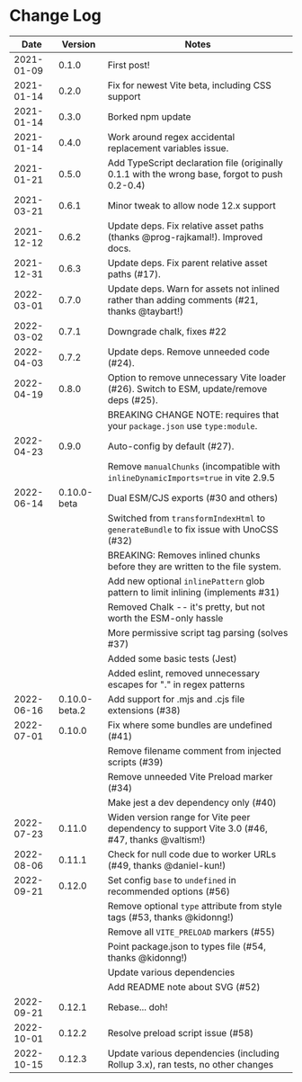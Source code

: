 # Change Log

| Date       | Version       | Notes                                                                                          |
| ---------- | ------------- | ---------------------------------------------------------------------------------------------- |
| 2021-01-09 | 0.1.0         | First post!                                                                                    |
| 2021-01-14 | 0.2.0         | Fix for newest Vite beta, including CSS support                                                |
| 2021-01-14 | 0.3.0         | Borked npm update                                                                              |
| 2021-01-14 | 0.4.0         | Work around regex accidental replacement variables issue.                                      |
| 2021-01-21 | 0.5.0         | Add TypeScript declaration file (originally 0.1.1 with the wrong base, forgot to push 0.2-0.4) |
| 2021-03-21 | 0.6.1         | Minor tweak to allow node 12.x support                                                         |
| 2021-12-12 | 0.6.2         | Update deps. Fix relative asset paths (thanks @prog-rajkamal!). Improved docs.                 |
| 2021-12-31 | 0.6.3         | Update deps. Fix parent relative asset paths (#17).                                            |
| 2022-03-01 | 0.7.0         | Update deps. Warn for assets not inlined rather than adding comments (#21, thanks @taybart!)   |
| 2022-03-02 | 0.7.1         | Downgrade chalk, fixes #22                                                                     |
| 2022-04-03 | 0.7.2         | Update deps. Remove unneeded code (#24).                                                       |
| 2022-04-19 | 0.8.0         | Option to remove unnecessary Vite loader (#26). Switch to ESM, update/remove deps (#25).       |
|            |               | BREAKING CHANGE NOTE: requires that your `package.json` use `type:module`.                     |
| 2022-04-23 | 0.9.0         | Auto-config by default (#27).                                                                  |
|            |               | Remove `manualChunks` (incompatible with `inlineDynamicImports=true` in vite 2.9.5             |
| 2022-06-14 | 0.10.0-beta   | Dual ESM/CJS exports (#30 and others)                                                          |
|            |               | Switched from `transformIndexHtml` to `generateBundle` to fix issue with UnoCSS (#32)          |
|            |               | BREAKING: Removes inlined chunks before they are written to the file system.                   |
|            |               | Add new optional `inlinePattern` glob pattern to limit inlining (implements #31)               |
|            |               | Removed Chalk -- it's pretty, but not worth the ESM-only hassle                                |
|            |               | More permissive script tag parsing (solves #37)                                                |
|            |               | Added some basic tests (Jest)                                                                  |
|            |               | Added eslint, removed unnecessary escapes for "." in regex patterns                            |
| 2022-06-16 | 0.10.0-beta.2 | Add support for .mjs and .cjs file extensions (#38)                                            |
| 2022-07-01 | 0.10.0        | Fix where some bundles are undefined (#41)                                                     |
|            |               | Remove filename comment from injected scripts (#39)                                            |
|            |               | Remove unneeded Vite Preload marker (#34)                                                      |
|            |               | Make jest a dev dependency only (#40)                                                          |
| 2022-07-23 | 0.11.0        | Widen version range for Vite peer dependency to support Vite 3.0 (#46, #47, thanks @valtism!)  |
| 2022-08-06 | 0.11.1        | Check for null code due to worker URLs (#49, thanks @daniel-kun!)                              |
| 2022-09-21 | 0.12.0        | Set config `base` to `undefined` in recommended options (#56)                                  |
|            |               | Remove optional `type` attribute from style tags (#53, thanks @kidonng!)                       |
|            |               | Remove all `VITE_PRELOAD` markers (#55)                                                        |
|            |               | Point package.json to types file (#54, thanks @kidonng!)                                       |
|            |               | Update various dependencies                                                                    |
|            |               | Add README note about SVG (#52)                                                                |
| 2022-09-21 | 0.12.1        | Rebase... doh!                                                                                 |
| 2022-10-01 | 0.12.2        | Resolve preload script issue (#58)                                                             |
| 2022-10-15 | 0.12.3        | Update various dependencies (including Rollup 3.x), ran tests, no other changes                |
